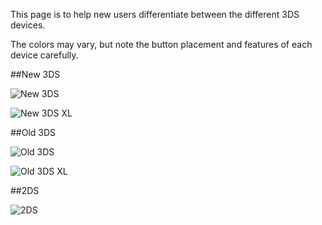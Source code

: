 This page is to help new users differentiate between the different 3DS devices.

The colors may vary, but note the button placement and features of each device carefully.

##New 3DS

![New 3DS](http://i.imgur.com/bXA6a3Im.jpg)

![New 3DS XL](http://i.imgur.com/UB1210Am.jpg)

##Old 3DS

![Old 3DS](http://i.imgur.com/uFKhKTVm.jpg)

![Old 3DS XL](http://i.imgur.com/fAxjEEIm.jpg)

##2DS

![2DS](http://i.imgur.com/ZpSZarzm.jpg)
